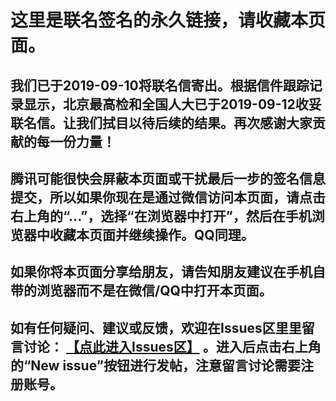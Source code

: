 这里是联名签名的永久链接，请收藏本页面。
====================

我们已于2019-09-10将联名信寄出。根据信件跟踪记录显示，北京最高检和全国人大已于2019-09-12收妥联名信。让我们拭目以待后续的结果。再次感谢大家贡献的每一份力量！
---------------------

腾讯可能很快会屏蔽本页面或干扰最后一步的签名信息提交，所以如果你现在是通过微信访问本页面，请点击右上角的“...”，选择“在浏览器中打开”，然后在手机浏览器中收藏本页面并继续操作。QQ同理。
---------------------

如果你将本页面分享给朋友，请告知朋友建议在手机自带的浏览器而不是在微信/QQ中打开本页面。
---------------------

如有任何疑问、建议或反馈，欢迎在Issues区里里留言讨论： [【点此进入Issues区】](https://github.com/lehui99/tdw/issues) 。进入后点击右上角的“New issue”按钮进行发帖，注意留言讨论需要注册账号。
---------------------
